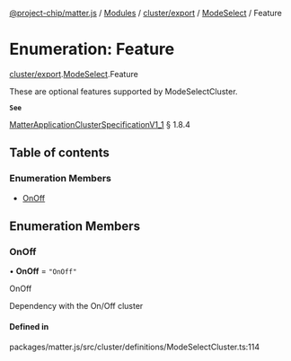 [@project-chip/matter.js](../README.md) / [Modules](../modules.md) / [cluster/export](../modules/cluster_export.md) / [ModeSelect](../modules/cluster_export.ModeSelect.md) / Feature

# Enumeration: Feature

[cluster/export](../modules/cluster_export.md).[ModeSelect](../modules/cluster_export.ModeSelect.md).Feature

These are optional features supported by ModeSelectCluster.

**`See`**

[MatterApplicationClusterSpecificationV1_1](../interfaces/spec_export.MatterApplicationClusterSpecificationV1_1.md) § 1.8.4

## Table of contents

### Enumeration Members

- [OnOff](cluster_export.ModeSelect.Feature.md#onoff)

## Enumeration Members

### OnOff

• **OnOff** = ``"OnOff"``

OnOff

Dependency with the On/Off cluster

#### Defined in

packages/matter.js/src/cluster/definitions/ModeSelectCluster.ts:114
